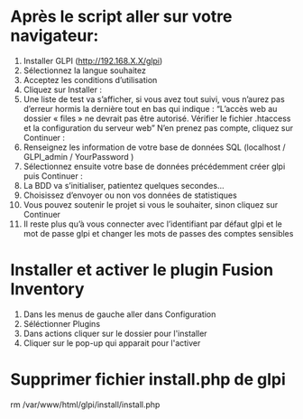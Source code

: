 # Après le script aller sur votre navigateur:


1) Installer GLPI (http://192.168.X.X/glpi)
2) Sélectionnez la langue souhaitez 
3) Acceptez les conditions d’utilisation
4) Cliquez sur Installer :
5) Une liste de test va s’afficher, si vous avez tout suivi, vous n’aurez pas d’erreur hormis la dernière tout en bas qui indique :
“L’accès web au dossier « files » ne devrait pas être autorisé. Vérifier le fichier .htaccess et la configuration du serveur web”
N’en prenez pas compte, cliquez sur Continuer :
6) Renseignez les information de votre base de données SQL (localhost / GLPI_admin / YourPassword )
7) Sélectionnez ensuite votre base de données précédemment créer glpi puis Continuer :
8) La BDD va s’initialiser, patientez quelques secondes… 
9) Choisissez d’envoyer ou non vos données de statistiques
10) Vous pouvez soutenir le projet si vous le souhaiter, sinon cliquez sur Continuer
11) Il reste plus qu’à vous connecter avec l’identifiant par défaut glpi et le mot de passe glpi et changer les mots de passes des comptes sensibles

# Installer et activer le plugin Fusion Inventory

1) Dans les menus de gauche aller dans Configuration
2) Séléctionner Plugins
3) Dans actions cliquer sur le dossier pour l'installer
4) Cliquer sur le pop-up qui apparait pour l'activer

# Supprimer fichier install.php de glpi

rm /var/www/html/glpi/install/install.php
